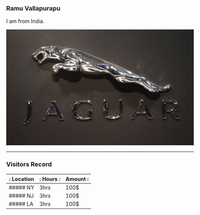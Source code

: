 ### Ramu Vallapurapu

I am from India.

![Jaguar](images/jaguar.jpg)

---

### Visitors Record

| : Location | : Hours :  | Amount :     |   
|---         |---         |---           |
|  ##### NY  |   3hrs     |  100$        |   
|  ##### NJ  |   3hrs     |  100$        |   
|  ##### LA  |   3hrs     |  100$        |   


 
 
